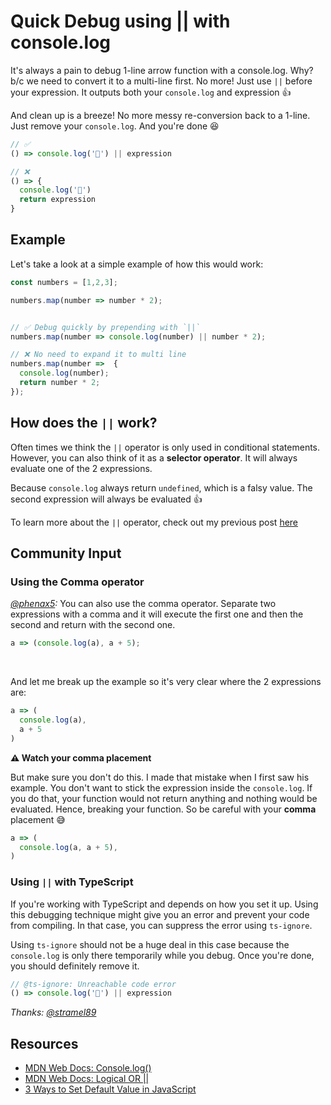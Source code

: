 # Quick Debug using || with console.log

It's always a pain to debug 1-line arrow function with a console.log. Why? b/c we need to convert it to a multi-line first. No more! Just use `||` before your expression. It outputs both your `console.log` and expression 👍

And clean up is a breeze! No more messy re-conversion back to a 1-line. Just remove your `console.log`. And you're done 😆


```javascript
// ✅
() => console.log('🤖') || expression

// ❌
() => {
  console.log('🤖')
  return expression
}
```

## Example

Let's take a look at a simple example of how this would work:

```javascript
const numbers = [1,2,3];

numbers.map(number => number * 2);


// ✅ Debug quickly by prepending with `||`
numbers.map(number => console.log(number) || number * 2);

// ❌ No need to expand it to multi line
numbers.map(number =>  {
  console.log(number);
  return number * 2;
});
```

## How does the `||` work?

Often times we think the `||` operator is only used in conditional statements. However, you can also think of it as a **selector operator**. It will always evaluate one of the 2 expressions.

Because `console.log` always return `undefined`, which is a falsy value. The second expression will always be evaluated 👍

To learn more about the `||` operator, check out my previous post [here](https://www.samanthaming.com/tidbits/52-3-ways-to-set-default-value)

## Community Input

### Using the Comma operator

_[@phenax5](https://twitter.com/phenax5/status/1112212663793303552):_ You can also use the comma operator. Separate two expressions with a comma and it will execute the first one and then the second and return with the second one.

```javascript
a => (console.log(a), a + 5);
```

<br>

And let me break up the example so it's very clear where the 2 expressions are:

```javascript
a => (
  console.log(a),
  a + 5
)
```

**⚠️ Watch your comma placement**

But make sure you don't do this. I made that mistake when I first saw his example. You don't want to stick the expression inside the `console.log`. If you do that, your function would not return anything and nothing would be evaluated. Hence, breaking your function. So be careful with your **comma** placement 😅

```javascript
a => (
  console.log(a, a + 5),
)
```

### Using `||` with TypeScript

If you're working with TypeScript and depends on how you set it up. Using this debugging technique might give you an error and prevent your code from compiling. In that case, you can suppress the error using `ts-ignore`.

Using `ts-ignore` should not be a huge deal in this case because the `console.log` is only there temporarily while you debug. Once you're done, you should definitely remove it.

```javascript
// @ts-ignore: Unreachable code error
() => console.log('🤖') || expression
```

_Thanks: [@stramel89](https://twitter.com/stramel89/status/1112113174042546179)_


## Resources

- [MDN Web Docs: Console.log()](https://developer.mozilla.org/en-US/docs/Web/API/Console/log)
- [MDN Web Docs: Logical OR ||](https://developer.mozilla.org/en-US/docs/Web/JavaScript/Reference/Operators/Logical_Operators#Logical_OR_())
- [3 Ways to Set Default Value in JavaScript](https://www.samanthaming.com/tidbits/52-3-ways-to-set-default-value)
